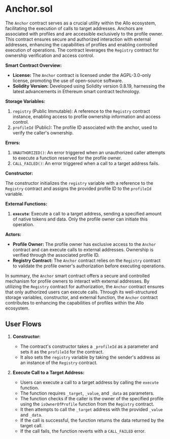 # Anchor.sol

The `Anchor` contract serves as a crucial utility within the Allo ecosystem, facilitating the execution of calls to target addresses. Anchors are associated with profiles and are accessible exclusively to the profile owner. This contract ensures secure and authorized interaction with external addresses, enhancing the capabilities of profiles and enabling controlled execution of operations. The contract leverages the `Registry` contract for ownership verification and access control.

**Smart Contract Overview:**

* **License:** The `Anchor` contract is licensed under the AGPL-3.0-only license, promoting the use of open-source software.
* **Solidity Version:** Developed using Solidity version 0.8.19, harnessing the latest advancements in Ethereum smart contract technology.

**Storage Variables:**

1. `registry` (Public Immutable): A reference to the `Registry` contract instance, enabling access to profile ownership information and access control.
2. `profileId` (Public): The profile ID associated with the anchor, used to verify the caller's ownership.

**Errors:**

1. `UNAUTHORIZED()`: An error triggered when an unauthorized caller attempts to execute a function reserved for the profile owner.
2. `CALL_FAILED()`: An error triggered when a call to a target address fails.

**Constructor:**

The constructor initializes the `registry` variable with a reference to the `Registry` contract and assigns the provided profile ID to the `profileId` variable.

**External Functions:**

1. **`execute`**: Execute a call to a target address, sending a specified amount of native tokens and data. Only the profile owner can initiate this operation.

**Actors:**

* **Profile Owner:** The profile owner has exclusive access to the `Anchor` contract and can execute calls to external addresses. Ownership is verified through the associated profile ID.
* **Registry Contract:** The `Anchor` contract relies on the `Registry` contract to validate the profile owner's authorization before executing operations.

In summary, the `Anchor` smart contract offers a secure and controlled mechanism for profile owners to interact with external addresses. By utilizing the `Registry` contract for authorization, the `Anchor` contract ensures that only authorized users can execute calls. Through its well-structured storage variables, constructor, and external function, the `Anchor` contract contributes to enhancing the capabilities of profiles within the Allo ecosystem.

## User Flows

1. **Constructor:**
    
    * The contract's constructor takes a `_profileId` as a parameter and sets it as the `profileId` for the contract.
    * It also sets the `registry` variable by taking the sender's address as an instance of the `Registry` contract.
2. **Execute Call to a Target Address:**
    
    * Users can execute a call to a target address by calling the `execute` function.
    * The function requires `_target`, `_value`, and `_data` as parameters.
    * The function checks if the caller is the owner of the specified profile using the `isOwnerOfProfile` function from the `Registry` contract.
    * It then attempts to call the `_target` address with the provided `_value` and `_data`.
    * If the call is successful, the function returns the data returned by the target call.
    * If the call fails, the function reverts with a `CALL_FAILED` error.
